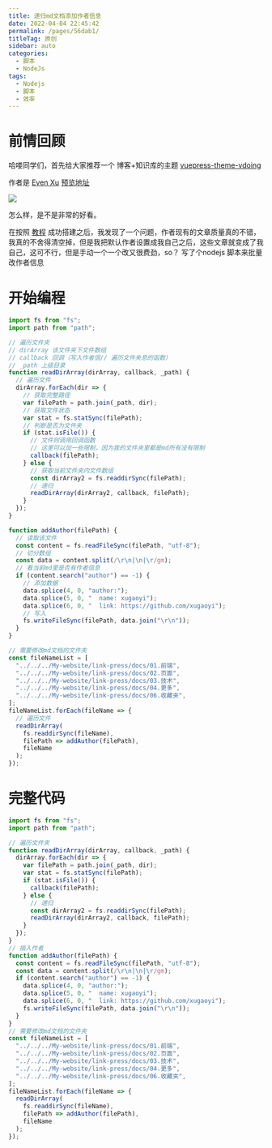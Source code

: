 ```yaml
---
title: 递归md文档添加作者信息
date: 2022-04-04 22:45:42
permalink: /pages/56dab1/
titleTag: 原创
sidebar: auto
categories:
  - 脚本
  - NodeJs
tags:
  - Nodejs
  - 脚本
  - 效率
---
```

# 前情回顾

哈喽同学们，首先给大家推荐一个 博客+知识库的主题 [vuepress-theme-vdoing](https://doc.xugaoyi.com/)

作者是 [Even Xu](https://github.com/xugaoyi/vuepress-theme-vdoing) [预览地址](https://xugaoyi.com/)

![](https://p3-juejin.byteimg.com/tos-cn-i-k3u1fbpfcp/92d323a067c74604b35a8acf8da2ff4d~tplv-k3u1fbpfcp-zoom-1.image)

怎么样，是不是非常的好看。

在按照 [教程](https://doc.xugaoyi.com/pages/793dcb/) 成功搭建之后，我发现了一个问题，作者现有的文章质量真的不错，我真的不舍得清空掉，但是我把默认作者设置成我自己之后，这些文章就变成了我自己，这可不行，但是手动一个一个改又很费劲，so？ 写了个nodejs 脚本来批量改作者信息

# 开始编程

```js
import fs from "fs";
import path from "path";
```

```js
// 遍历文件夹
// dirArray 该文件夹下文件数组
// callback 回调（写入作者信// 遍历文件夹息的函数）
// _path 上级目录
function readDirArray(dirArray, callback, _path) {
  // 遍历文件
  dirArray.forEach(dir => {
    // 获取完整路径
    var filePath = path.join(_path, dir);
    // 获取文件状态
    var stat = fs.statSync(filePath);
    // 判断是否为文件夹
    if (stat.isFile()) {
      // 文件则调用回调函数
      // 这里可以加一些限制，因为我的文件夹里都是md所有没有限制
      callback(filePath);
    } else {
      // 获取当前文件夹内文件数组
      const dirArray2 = fs.readdirSync(filePath);
      // 递归
      readDirArray(dirArray2, callback, filePath);
    }
  });
}
```

```js
function addAuthor(filePath) {
  // 读取该文件
  const content = fs.readFileSync(filePath, "utf-8");
  // 切分数组
  const data = content.split(/\r\n|\n|\r/gm);
  // 看当前md里是否有作者信息
  if (content.search("author") == -1) {
    // 添加数据
    data.splice(4, 0, "author:");
    data.splice(5, 0, "  name: xugaoyi");
    data.splice(6, 0, "  link: https://github.com/xugaoyi");
    // 写入
    fs.writeFileSync(filePath, data.join("\r\n"));
  }
}
```

```js
// 需要修改md文档的文件夹
const fileNameList = [
  "../../../My-website/link-press/docs/01.前端",
  "../../../My-website/link-press/docs/02.页面",
  "../../../My-website/link-press/docs/03.技术",
  "../../../My-website/link-press/docs/04.更多",
  "../../../My-website/link-press/docs/06.收藏夹",
];
fileNameList.forEach(fileName => {
  // 遍历文件
  readDirArray(
    fs.readdirSync(fileName),
    filePath => addAuthor(filePath),
    fileName
  );
});
```

# 完整代码

```js
import fs from "fs";
import path from "path";

// 遍历文件夹
function readDirArray(dirArray, callback, _path) {
  dirArray.forEach(dir => {
    var filePath = path.join(_path, dir);
    var stat = fs.statSync(filePath);
    if (stat.isFile()) {
      callback(filePath);
    } else {
      // 递归
      const dirArray2 = fs.readdirSync(filePath);
      readDirArray(dirArray2, callback, filePath);
    }
  });
}
// 插入作者
function addAuthor(filePath) {
  const content = fs.readFileSync(filePath, "utf-8");
  const data = content.split(/\r\n|\n|\r/gm);
  if (content.search("author") == -1) {
    data.splice(4, 0, "author:");
    data.splice(5, 0, "  name: xugaoyi");
    data.splice(6, 0, "  link: https://github.com/xugaoyi");
    fs.writeFileSync(filePath, data.join("\r\n"));
  }
}
// 需要修改md文档的文件夹
const fileNameList = [
  "../../../My-website/link-press/docs/01.前端",
  "../../../My-website/link-press/docs/02.页面",
  "../../../My-website/link-press/docs/03.技术",
  "../../../My-website/link-press/docs/04.更多",
  "../../../My-website/link-press/docs/06.收藏夹",
];
fileNameList.forEach(fileName => {
  readDirArray(
    fs.readdirSync(fileName),
    filePath => addAuthor(filePath),
    fileName
  );
});
```